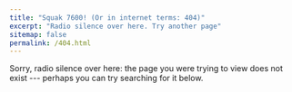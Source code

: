 ```yaml
---
title: "Squak 7600! (Or in internet terms: 404)"
excerpt: "Radio silence over here. Try another page"
sitemap: false
permalink: /404.html
---
```


Sorry, radio silence over here: the page you were trying to view does not exist --- perhaps you can try searching for it below.

<script type="text/javascript">
  var GOOG_FIXURL_LANG = 'en';
  var GOOG_FIXURL_SITE = '{{ site.url }}'
</script>
<script type="text/javascript"
  src="//linkhelp.clients.google.com/tbproxy/lh/wm/fixurl.js">
</script>
